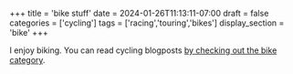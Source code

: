 +++
title = 'bike stuff'
date = 2024-01-26T11:13:11-07:00
draft = false
categories = ['cycling']
tags = ['racing','touring','bikes']
display_section = 'bike'
+++

I enjoy biking. You can read cycling blogposts [by checking out the bike category](./categories/bike).